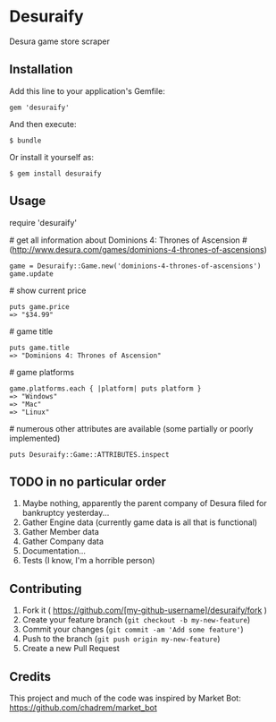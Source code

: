 # Desuraify

Desura game store scraper

## Installation

Add this line to your application's Gemfile:

    gem 'desuraify'

And then execute:

    $ bundle

Or install it yourself as:

    $ gem install desuraify

## Usage

  require 'desuraify'

  \# get all information about Dominions 4: Thrones of Ascension 
  \# (http://www.desura.com/games/dominions-4-thrones-of-ascensions)
  ```
  game = Desuraify::Game.new('dominions-4-thrones-of-ascensions')
  game.update
  ```

  \# show current price
  ```
  puts game.price
  => "$34.99"
  ```

  \# game title
  ```
  puts game.title
  => "Dominions 4: Thrones of Ascension"
  ```

  \# game platforms
  ```
  game.platforms.each { |platform| puts platform }
  => "Windows"
  => "Mac"
  => "Linux"
  ```

  \# numerous other attributes are available (some partially or poorly implemented)
  ```
  puts Desuraify::Game::ATTRIBUTES.inspect
  ```

## TODO in no particular order

  1. Maybe nothing, apparently the parent company of Desura filed for bankruptcy yesterday...
  2. Gather Engine data (currently game data is all that is functional)
  3. Gather Member data
  4. Gather Company data
  5. Documentation...
  6. Tests (I know, I'm a horrible person)

## Contributing

  1. Fork it ( https://github.com/[my-github-username]/desuraify/fork )
  2. Create your feature branch (`git checkout -b my-new-feature`)
  3. Commit your changes (`git commit -am 'Add some feature'`)
  4. Push to the branch (`git push origin my-new-feature`)
  5. Create a new Pull Request

## Credits

  This project and much of the code was inspired by Market Bot:
  https://github.com/chadrem/market_bot